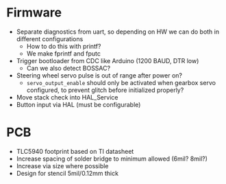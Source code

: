 # Firmware
* Separate diagnostics from uart, so depending on HW we can do both in different configurations
    * How to do this with printf?
    * We make fprintf and fputc
* Trigger bootloader from CDC like Arduino (1200 BAUD, DTR low)
    * Can we also detect BOSSAC?
* Steering wheel servo pulse is out of range after power on?
    * `servo_output_enable` should only be activated when gearbox servo configured, to prevent glitch before initialized properly?
* Move stack check into HAL_Service
* Button input via HAL (must be configurable)

# PCB

* TLC5940 footprint based on TI datasheet
* Increase spacing of solder bridge to minimum allowed (6mil? 8mil?)
* Increase via size where possible
* Design for stencil 5mil/0.12mm thick
